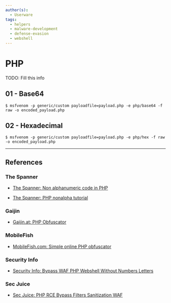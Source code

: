 ```yaml
---
author(s):
  - Userware
tags:
  - helpers
  - malware-development
  - defense-evasion
  - webshell
---
```

# PHP

TODO: Fill this info

## 01 - Base64

```
$ msfvenom -p generic/custom payloadfile=payload.php -e php/base64 -f raw -o encoded_payload.php
```

## 02 - Hexadecimal

```
$ msfvenom -p generic/custom payloadfile=payload.php -e php/hex -f raw -o encoded_payload.php
```

---
## References

### The Spanner

- [The Spanner: Non alphanumeric code in PHP](http://www.thespanner.co.uk/2011/09/22/non-alphanumeric-code-in-php/)

- [The Spanner: PHP nonalpha tutorial](http://www.thespanner.co.uk/2012/08/21/php-nonalpha-tutorial/)

### Gaijin

- [Gaijin.at: PHP Obfuscator](https://www.gaijin.at/en/tools/php-obfuscator)

### MobileFish

- [MobileFish.com: Simple online PHP obfuscator](https://www.mobilefish.com/services/php_obfuscator/php_obfuscator.php)

### Security Info

- [Security Info: Bypass WAF PHP Webshell Without Numbers Letters](https://securityonline.info/bypass-waf-php-webshell-without-numbers-letters/)

### Sec Juice

- [Sec Juice: PHP RCE Bypass Filters Sanitization WAF](https://www.secjuice.com/php-rce-bypass-filters-sanitization-waf/)